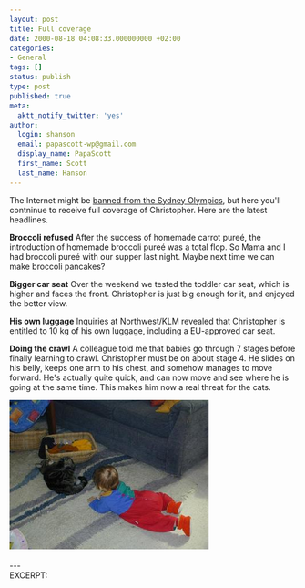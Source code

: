 ```yaml
---
layout: post
title: Full coverage
date: 2000-08-18 04:08:33.000000000 +02:00
categories:
- General
tags: []
status: publish
type: post
published: true
meta:
  aktt_notify_twitter: 'yes'
author:
  login: shanson
  email: papascott-wp@gmail.com
  display_name: PapaScott
  first_name: Scott
  last_name: Hanson
---
```

<p>The Internet might be <a href="http://www.cnn.com/2000/TECH/computing/08/15/olympic.ban.idg/index.html">banned from the Sydney Olympics</a>, but here you'll contninue to receive full coverage of Christopher. Here are the latest headlines.</p>
<p><b>Broccoli refused</b> After the success of homemade carrot pureé, the introduction of homemade broccoli pureé was a total flop. So Mama and I had broccoli pureé with our supper last night. Maybe next time we can make broccoli pancakes?</p>
<p><b>Bigger car seat</b> Over the weekend we tested the toddler car seat, which is higher and faces the front. Christopher is just big enough for it, and enjoyed the better view. </p>
<p><b>His own luggage</b> Inquiries at Northwest/KLM revealed that Christopher is entitled to 10 kg of his own luggage, including a EU-approved car seat.</p>
<p><b>Doing the crawl</b> A colleague told me that babies go through 7 stages before finally learning to crawl. Christopher must be on about stage 4. He slides on his belly, keeps one arm to his chest, and somehow manages to move forward. He's actually quite quick, and can now move and see where he is going at the same time. This makes him now a real threat for the cats.</p>
<p><img src="/wordpress/wp-content/uploads/2000/08/crh0818.jpg" height="262" width="350" border="0" alt="crh0818.jpg: " /><br />
<!--more--><br />
---<br />
EXCERPT:</p>
